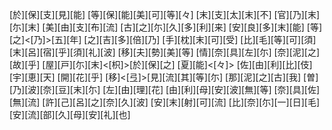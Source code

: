 [於][保][支][見][能] [等][保][能][美][可][等][々] [末][支][太][末][不] [官][乃][末][尓][末] [美][由][支][布][流] [古][之][尓][久][多][利][来] [安][良][多][末][能] [等][之]<[乃]>[五][年] [之][吉][多][倍][乃] [手][枕][末][可][受] [比][毛][等][可][須] [末][呂][宿][乎][須][礼][波] [移][夫][勢][美][等] [情][奈][具][左][尓] [奈][泥][之][故][乎] [屋][戸][尓][末]<[枳]>[於][保][之] [夏][能]<[々]> [佐][由][利][比][伎][宇][恵][天] [開][花][乎] [移]<[弖]>[見][流][其][等][尓] [那][泥][之][古][我] [曽][乃][波][奈][豆][末][尓] [左][由][理][花] [由][利][母][安][波][無][等] [奈][具][佐][無][流] [許][己][呂][之][奈][久][波] [安][末][射][可][流] [比][奈][尓][一][日][毛] [安][流][部][久][母][安][礼][也]

